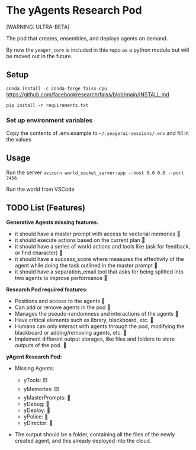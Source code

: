 # The yAgents Research Pod
[WARNING: ULTRA-BETA]

The pod that creates, ensembles, and deploys agents on demand.

By now the `yeager_core` is included in this repo as a python module but will be moved out in the future.

## Setup

`conda install -c conda-forge faiss-cpu`
https://github.com/facebookresearch/faiss/blob/main/INSTALL.md

`pip install -r requirements.txt`

### Set up environment variables

Copy the contents of .env.example to `~/.yeagerai-sessions/.env` and fill in the values

## Usage

Run the server
`uvicorn world_socket_server:app --host 0.0.0.0 --port 7456`

Run the world from VSCode


## TODO List (Features)
**Generative Agents missing features:**
- it should have a master prompt with access to vectorial memories 🔲
- it should execute actions based on the current plan 🔲
- it should have a series of world actions and tools like (ask for feedback, or find character) 🔲
- it should have a success_score where measures the effectivity of the agent while doing the task outlined in the master prompt 🔲
- it should have a separation_email tool that asks for being splitted into two agents to improve performance 🔲


**Research Pod required features:**
- Positions and access to the agents 🔲
- Can add or remove agents in the pod 🔲
- Manages the pseudo-randomness and interactions of the agents 🔲
- Have critical elements such as library, blackboard, etc. 🔲
- Humans can only interact with agents through the pod, modifying the blackboard or adding/removing agents, etc. 🔲
- Implement different output storages, like files and folders to store outputs of the pod. 🔲

**yAgent Research Pod:**
- Missing Agents:
    - yTools: 🟨
    - yMemories: 🟨
    - yMasterPrompts: 🔲
    - yDebug: 🔲
    - yDeploy: 🔲
    - yPolice: 🔲
    - yDirector: 🔲

- The output should be a folder, containing all the files of the newly created agent, and this already deployed into the cloud.